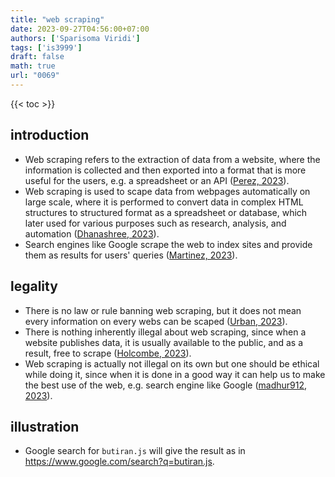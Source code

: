 ```yaml
---
title: "web scraping"
date: 2023-09-27T04:56:00+07:00
authors: ['Sparisoma Viridi']
tags: ['is3999']
draft: false
math: true
url: "0069"
---
```

{{< toc >}}


## introduction
+ Web scraping refers to the extraction of data from a website, where the information is collected and then exported into a format that is more useful for the users, e.g. a spreadsheet or an API ([Perez, 2023](https://www.parsehub.com/blog/what-is-web-scraping/)).
+ Web scraping is used to scape data from webpages automatically on large scale, where it is performed to convert data in complex HTML structures to structured format as a spreadsheet or database, which later used for various purposes such as research, analysis, and automation ([Dhanashree, 2023](https://nanonets.com/blog/web-scraping-with-node-js/)).
+ Search engines like Google scrape the web to index sites and provide them as results for users' queries ([Martinez, 2023](https://blog.logrocket.com/best-node-js-web-scrapers-use-case/)).


## legality
+ There is no law or rule banning web scraping, but it does not mean every information on every webs can be scaped ([Urban, 2023](https://blog.apify.com/is-web-scraping-legal/)).
+ There is nothing inherently illegal about web scraping, since when a website publishes data, it is usually available to the public, and as a result, free to scrape ([Holcombe, 2023](https://kinsta.com/knowledgebase/what-is-web-scraping/)).
+ Web scraping is actually not illegal on its own but one should be ethical while doing it, since when it is done in a good way it can help us to make the best use of the web, e.g. search engine like Google ([madhur912, 2023](https://www.geeksforgeeks.org/web-scrapping-legal-or-illegal/)).


## illustration
+ Google search for `butiran.js` will give the result as in https://www.google.com/search?q=butiran.js.
